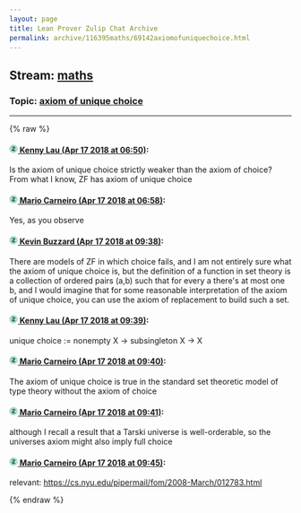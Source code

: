 ```yaml
---
layout: page
title: Lean Prover Zulip Chat Archive 
permalink: archive/116395maths/69142axiomofuniquechoice.html
---
```


## Stream: [maths](index.html)
### Topic: [axiom of unique choice](69142axiomofuniquechoice.html)

---


{% raw %}
#### [![Click to go to Zulip](../../assets/img/zulip2.png) Kenny Lau (Apr 17 2018 at 06:50)](https://leanprover.zulipchat.com/#narrow/stream/116395-maths/topic/axiom%20of%20unique%20choice/near/125181778):
Is the axiom of unique choice strictly weaker than the axiom of choice? From what I know, ZF has axiom of unique choice

#### [![Click to go to Zulip](../../assets/img/zulip2.png) Mario Carneiro (Apr 17 2018 at 06:58)](https://leanprover.zulipchat.com/#narrow/stream/116395-maths/topic/axiom%20of%20unique%20choice/near/125181992):
Yes, as you observe

#### [![Click to go to Zulip](../../assets/img/zulip2.png) Kevin Buzzard (Apr 17 2018 at 09:38)](https://leanprover.zulipchat.com/#narrow/stream/116395-maths/topic/axiom%20of%20unique%20choice/near/125186342):
There are models of ZF in which choice fails, and I am not entirely sure what the axiom of unique choice is, but the definition of a function in set theory is a collection of ordered pairs (a,b) such that for every a there's at most one b, and I would imagine that for some reasonable interpretation of the axiom of unique choice, you can use the axiom of replacement to build such a set.

#### [![Click to go to Zulip](../../assets/img/zulip2.png) Kenny Lau (Apr 17 2018 at 09:39)](https://leanprover.zulipchat.com/#narrow/stream/116395-maths/topic/axiom%20of%20unique%20choice/near/125186348):
unique choice := nonempty X -> subsingleton X -> X

#### [![Click to go to Zulip](../../assets/img/zulip2.png) Mario Carneiro (Apr 17 2018 at 09:40)](https://leanprover.zulipchat.com/#narrow/stream/116395-maths/topic/axiom%20of%20unique%20choice/near/125186393):
The axiom of unique choice is true in the standard set theoretic model of type theory without the axiom of choice

#### [![Click to go to Zulip](../../assets/img/zulip2.png) Mario Carneiro (Apr 17 2018 at 09:41)](https://leanprover.zulipchat.com/#narrow/stream/116395-maths/topic/axiom%20of%20unique%20choice/near/125186406):
although I recall a result that a Tarski universe is well-orderable, so the universes axiom might also imply full choice

#### [![Click to go to Zulip](../../assets/img/zulip2.png) Mario Carneiro (Apr 17 2018 at 09:45)](https://leanprover.zulipchat.com/#narrow/stream/116395-maths/topic/axiom%20of%20unique%20choice/near/125186508):
relevant: https://cs.nyu.edu/pipermail/fom/2008-March/012783.html


{% endraw %}
